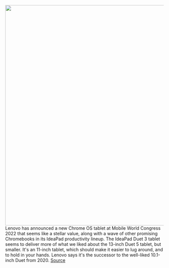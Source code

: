 <img src='https://cdn.vox-cdn.com/thumbor/6MQBKURjrvsM7o0QR7JqkJwaFgU=/0x0:4627x3085/1200x800/filters:focal(1944x1173:2684x1913)/cdn.vox-cdn.com/uploads/chorus_image/image/70559965/duet3.0.jpg' width='700px' /><br/>
Lenovo has announced a new Chrome OS tablet at Mobile World Congress 2022 that seems like a stellar value, along with a wave of other promising Chromebooks in its IdeaPad productivity lineup. The IdeaPad Duet 3 tablet seems to deliver more of what we liked about the 13-inch Duet 5 tablet, but smaller. It's an 11-inch tablet, which should make it easier to lug around, and to hold in your hands. Lenovo says it's the successor to the well-liked 10.1-inch Duet from 2020.
<a href='https://www.theverge.com/2022/2/28/22954524/lenovo-11-inch-duet-3-chrome-os-tablet-ideapad-flex-5i-3i-chromebook-specs-price'> Source <a/>